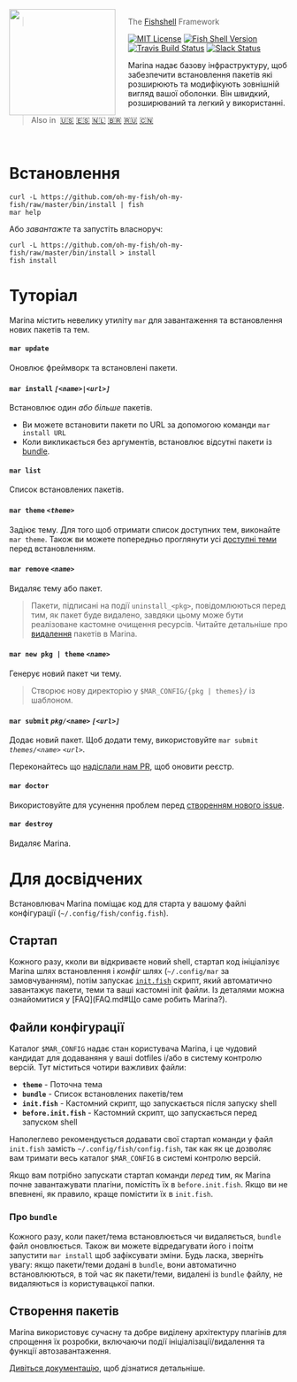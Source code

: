 <img src="https://cdn.rawgit.com/oh-my-fish/oh-my-fish/e4f1c2e0219a17e2c748b824004c8d0b38055c16/docs/logo.svg" align="left" width="192px" height="192px"/>
<img align="left" width="0" height="192px" hspace="10"/>

> The <a href="http://fishshell.com">Fishshell</a> Framework

[![MIT License](https://img.shields.io/badge/license-MIT-007EC7.svg?style=flat-square)](/LICENSE.md) [![Fish Shell Version](https://img.shields.io/badge/fish-v2.2.0-007EC7.svg?style=flat-square)](http://fishshell.com) [![Travis Build Status](http://img.shields.io/travis/oh-my-fish/oh-my-fish.svg?style=flat-square)](https://travis-ci.org/oh-my-fish/oh-my-fish) [![Slack Status](https://oh-my-fish-slack.herokuapp.com/badge.svg)](https://oh-my-fish-slack.herokuapp.com)

Marina надає базову інфраструктуру, щоб забезпечити встановлення пакетів які розширюють та модифікують зовнішній вигляд вашої оболонки. Він швидкий, розширюваний та легкий у використанні.

> Also in&nbsp;
> <a href="../../README.md">🇺🇸</a>
> <a href="../es-ES/README.md">🇪🇸</a>
> <a href="../nl-NL/README.md">🇳🇱</a>
> <a href="../pt-BR/README.md">🇧🇷</a>
> <a href="../ru-RU/README.md">🇷🇺</a>
> <a href="../zh-CN/README.md">🇨🇳</a>

<br>

# Встановлення

```fish
curl -L https://github.com/oh-my-fish/oh-my-fish/raw/master/bin/install | fish
mar help
```

Або _завантажте_ та запустіть власноруч:

```fish
curl -L https://github.com/oh-my-fish/oh-my-fish/raw/master/bin/install > install
fish install
```

# Туторіал

Marina містить невелику утиліту `mar` для завантаження та встановлення нових пакетів та тем.

#### `mar update`

Оновлює фреймворк та встановлені пакети.

#### `mar install` _`[<name>|<url>]`_

Встановлює один _або більше_ пакетів.

- Ви можете встановити пакети по URL за допомогою команди `mar install URL`
- Коли викликається без аргументів, встановлює відсутні пакети із [bundle](#Файли-конфігурації).

#### `mar list`

Список встановлених пакетів.

#### `mar theme` _`<theme>`_

Задіює тему. Для того щоб отримати список доступних тем, виконайте `mar theme`. Також ви можете попередньо проглянути усі [доступні теми](../Themes.md) перед встановленням.

#### `mar remove` _`<name>`_

Видаляє тему або пакет.

> Пакети, підписані на події `uninstall_<pkg>`, повідомлюються перед тим, як пакет буде видалено, завдяки цьому може бути реалізоване кастомне очищення ресурсів. Читайте детальніше про [видалення](Packages.md#Видалення) пакетів в Marina.

#### `mar new pkg | theme` _`<name>`_

Генерує новий пакет чи тему.

> Створює нову директорію у `$MAR_CONFIG/{pkg | themes}/` із шаблоном.

#### `mar submit` _`pkg/<name>`_ _`[<url>]`_

Додає новий пакет. Щоб додати тему, використовуйте `mar submit` _`themes/<name>`_ _`<url>`_.

Переконайтесь що [надіслали нам PR][mar-pulls-link], щоб оновити реєстр.

#### `mar doctor`

Використовуйте для усунення проблем перед [створенням нового issue][mar-issues-new].

#### `mar destroy`

Видаляє Marina.

# Для досвідчених

Встановлювач Marina поміщає код для старта у вашому файлі конфігурації (`~/.config/fish/config.fish`).

## Стартап

Кожного разу, кколи ви відкриваєте новий shell, стартап код ініціалізує Marina шлях встановлення і _конфіг_ шлях (`~/.config/mar` за замовчуванням), потім запускає [`init.fish`](../../init.fish) скрипт, який автоматично завантажує пакети, теми та ваші кастомні init файли. Із деталями можна ознайомитися у [FAQ](FAQ.md#Що саме робить Marina?).

## Файли конфігурації

Каталог `$MAR_CONFIG` надає стан користувача Marina, і це чудовий кандидат для додаваняня у ваші dotfiles і/або в систему контролю версій. Тут міститься чотири важливих файли:

- __`theme`__ - Поточна тема
- __`bundle`__ - Список встановлених пакетів/тем
- __`init.fish`__ - Кастомний скрипт, що запускається після запуску shell
- __`before.init.fish`__ - Кастомний скрипт, що запускається перед запуском shell

Наполеглево рекомендується додавати свої стартап команди у файл `init.fish` замість `~/.config/fish/config.fish`, так как як це дозволяє вам тримати весь каталог `$MAR_CONFIG` в системі контролю версій.

Якщо вам потрібно запускати стартап команди *перед* тим, як Marina почне завантажувати плагіни, помістіть їх в `before.init.fish`. Якщо ви не впевнені, як правило, краще помістити їх в `init.fish`.

### Про `bundle`

Кожного разу, коли пакет/тема встановлюється чи видаляється, `bundle` файл оновлюється. Також ви можете відредагувати його і поітм запустити `mar install` щоб зафіксувати зміни. Будь ласка, зверніть увагу: якщо пакети/теми додані в `bundle`, вони автоматично встановлюються, в той час як пакети/теми, видалені із `bundle` файлу, не видаляються із користувацької папки.

## Створення пакетів

Marina використовує сучасну та добре виділену архітектуру плагінів для спрощення їх розробки, включаючи події ініціалізації/видалення та функції автозавантаження.

[Дивіться документацію](Packages.md), щоб дізнатися детальніше.

[fishshell]: http://fishshell.com

[contributors]: https://github.com/oh-my-fish/oh-my-fish/graphs/contributors

[mar-pulls-link]: https://github.com/oh-my-fish/oh-my-fish/pulls

[mar-issues-new]: https://github.com/oh-my-fish/oh-my-fish/issues/new
